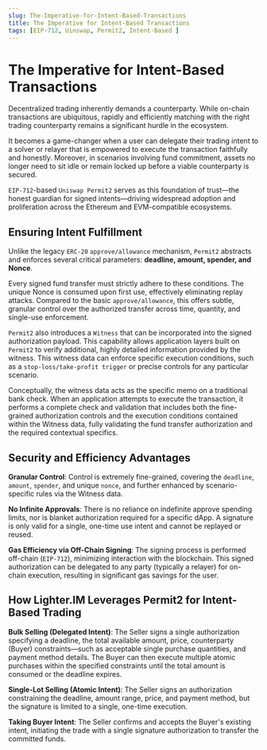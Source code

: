 ```yaml
---
slug: The-Imperative-for-Intent-Based-Transactions
title: The Imperative for Intent-Based Transactions
tags: [EIP-712, Uinswap, Permit2, Intent-Based ]
---
```


The Imperative for Intent-Based Transactions
======

Decentralized trading inherently demands a counterparty. While on-chain transactions are ubiquitous, rapidly and efficiently matching with the right trading counterparty remains a significant hurdle in the ecosystem.

It becomes a game-changer when a user can delegate their trading intent to a solver or relayer that is empowered to execute the transaction faithfully and honestly. Moreover, in scenarios involving fund commitment, assets no longer need to sit idle or remain locked up before a viable counterparty is secured.

`EIP-712`-based `Uniswap Permit2` serves as this foundation of trust—the honest guardian for signed intents—driving widespread adoption and proliferation across the Ethereum and EVM-compatible ecosystems.

## Ensuring Intent Fulfillment

Unlike the legacy `ERC-20` `approve/allowance` mechanism, `Permit2` abstracts and enforces several critical parameters: **deadline, amount, spender, and Nonce**.

Every signed fund transfer must strictly adhere to these conditions. The unique Nonce is consumed upon first use, effectively eliminating replay attacks. Compared to the basic `approve/allowance`, this offers subtle, granular control over the authorized transfer across time, quantity, and single-use enforcement.

`Permit2` also introduces a `Witness` that can be incorporated into the signed authorization payload. This capability allows application layers built on `Permit2` to verify additional, highly detailed information provided by the witness. This witness data can enforce specific execution conditions, such as a `stop-loss/take-profit trigger` or precise controls for any particular scenario.

Conceptually, the witness data acts as the specific memo on a traditional bank check. When an application attempts to execute the transaction, it performs a complete check and validation that includes both the fine-grained authorization controls and the execution conditions contained within the Witness data, fully validating the fund transfer authorization and the required contextual specifics.

## Security and Efficiency Advantages

**Granular Control**: Control is extremely fine-grained, covering the `deadline`, `amount`, `spender`, and unique `nonce`, and further enhanced by scenario-specific rules via the Witness data.

**No Infinite Approvals**: There is no reliance on indefinite approve spending limits, nor is blanket authorization required for a specific dApp. A signature is only valid for a single, one-time use intent and cannot be replayed or reused.

**Gas Efficiency via Off-Chain Signing**: The signing process is performed off-chain (`EIP-712`), minimizing interaction with the blockchain. This signed authorization can be delegated to any party (typically a relayer) for on-chain execution, resulting in significant gas savings for the user.

## How Lighter.IM Leverages Permit2 for Intent-Based Trading

**Bulk Selling (Delegated Intent)**: The Seller signs a single authorization specifying a deadline, the total available amount, price, counterparty (Buyer) constraints—such as acceptable single purchase quantities, and payment method details. The Buyer can then execute multiple atomic purchases within the specified constraints until the total amount is consumed or the deadline expires.

**Single-Lot Selling (Atomic Intent)**: The Seller signs an authorization constraining the deadline, amount range, price, and payment method, but the signature is limited to a single, one-time execution.

**Taking Buyer Intent**: The Seller confirms and accepts the Buyer's existing intent, initiating the trade with a single signature authorization to transfer the committed funds.